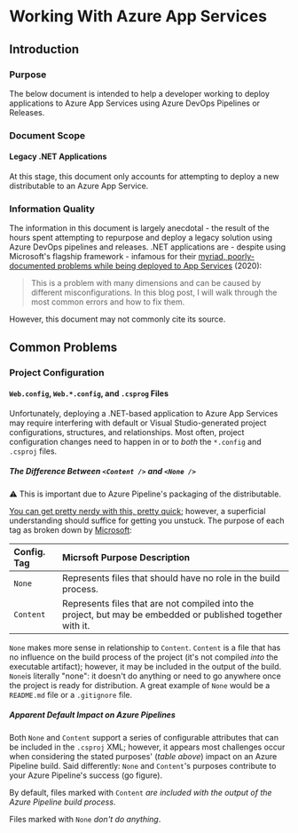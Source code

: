 # Working With Azure App Services

## Introduction

### Purpose

The below document is intended to help a developer working to deploy applications to Azure App Services using Azure DevOps Pipelines or Releases.

### Document Scope

#### Legacy .NET Applications

At this stage, this document only accounts for attempting to deploy a new distributable to an Azure App Service. 

### Information Quality

The information in this document is largely anecdotal - the result of the hours spent attempting to repurpose and deploy a legacy solution using Azure DevOps pipelines and releases. .NET applications are - despite using Microsoft's flagship framework - infamous for their [myriad, poorly-documented problems while being deployed to App Services](http://www.herlitz.nu/2020/01/10/web.config-transforms-not-working-in-azure-devops-pipeline/) (2020):

> This is a problem with many dimensions and can be caused by different misconfigurations. In this blog post, I will walk through the most common errors and how to fix them.

However, this document may not commonly cite its source.

## Common Problems

### Project Configuration

#### `Web.config`, `Web.*.config`, and `.csprog` Files

Unfortunately, deploying a .NET-based application to Azure App Services may require interfering with default or Visual Studio-generated project configurations, structures, and relationships. Most often, project configuration changes need to happen in or to _both_ the `*.config` and `.csproj` files.

##### The Difference Between `<Content />` and `<None />` 

:warning: This is important due to Azure Pipeline's packaging of the distributable.

[You can get pretty nerdy with this, pretty quick](https://stackoverflow.com/questions/41754602/whats-the-difference-between-content-and-none-when-always-copy-to-output-direc); however, a superficial understanding should suffice for getting you unstuck. The purpose of each tag as broken down by [Microsoft](https://docs.microsoft.com/en-us/visualstudio/msbuild/common-msbuild-project-items?view=vs-2019#none):

| Config. Tag | Micrsoft Purpose Description |
| :----       | :---- |
| `None`      | Represents files that should have no role in the build process. |
| `Content`   | Represents files that are not compiled into the project, but may be embedded or published together with it. |

`None` makes more sense in relationship to `Content`. `Content` is a file that has no influence on the build process of the project (it's not compiled _into_ the executable artifact); however, it may be included in the output of the build. `None`is literally "none": it doesn't do anything or need to go anywhere once the project is ready for distribution. A great example of `None` would be a `README.md` file or a `.gitignore` file.

##### Apparent Default Impact on Azure Pipelines 

Both `None` and `Content` support a series of configurable attributes that can be included in the `.csproj` XML; however, it appears most challenges occur when considering the stated purposes' (_table above_) impact on an Azure Pipeline build. Said differently: `None` and `Content`'s purposes contribute to your Azure Pipeline's success (go figure).

By default, files marked with `Content` _are included with the output of the Azure Pipeline build process_. 

Files marked with `None` _don't do anything_.

